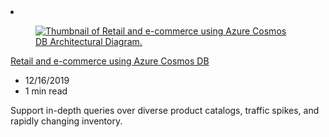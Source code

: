 <!-- This file is automatically generated by build/architectures/build_index.py. Any updates will be lost. -->

<!-- markdownlint-disable MD033 -->

<li class="grid-item item-column" data-categories="Databases Web ">
<article class="card">
    <div class="card-header has-margin-bottom-none" aria-hidden="true">
        <figure class="image diagram has-height-175 has-overflow-hidden level">
            <a href="/azure/architecture/solution-ideas/articles/retail-and-e-commerce-using-cosmos-db"><img src="/azure/architecture/browse/thumbs/retail-and-e-commerce-using-cosmos-db.png" class="diagram" alt="Thumbnail of Retail and e-commerce using Azure Cosmos DB Architectural Diagram." data-linktype="relative-path"></a>
        </figure>
    </div>
    <div class="card-content">
        <a class="card-content-title has-margin-top-none" href="/azure/architecture/solution-ideas/articles/retail-and-e-commerce-using-cosmos-db">
            <p>Retail and e-commerce using Azure Cosmos DB</p>
        </a>
        <ul class="card-content-metadata">
            <li>12/16/2019</li>
            <li>1 min read</li>
        </ul>
        <p class="card-content-description">Support in-depth queries over diverse product catalogs, traffic spikes, and rapidly changing inventory.</p>
        <div class="bottom-to-top-fade is-hidden-mobile"></div>
    </div>
</article>
</li>

